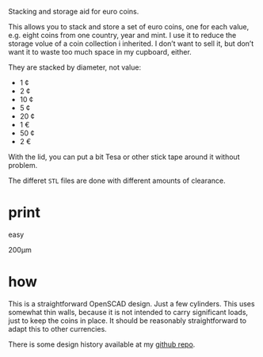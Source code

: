Stacking and storage aid for euro coins.

This allows you to stack and store a set of euro coins, one for each value, e.g. eight coins from one country, year and mint. I use it to reduce the storage volue of a coin collection i inherited. I don’t want to sell it, but don’t want it to waste too much space in my cupboard, either.

They are stacked by diameter, not value:
* 1 ¢
* 2 ¢
* 10 ¢
* 5 ¢
* 20 ¢
* 1 €
* 50 ¢
* 2 €

With the lid, you can put a bit Tesa or other stick tape around it without problem.

The differet `STL` files are done with different amounts of clearance.

# print

easy

200µm

# how

This is a straightforward OpenSCAD design. Just a few cylinders. This uses somewhat thin walls, because it is not intended to carry significant loads, just to keep the coins in place. It should be reasonably straightforward to adapt this to other currencies.

There is some design history available at my [github repo](https://github.com/ospalh/3d-printing/tree/develop/eurostack).

